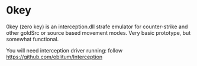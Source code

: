 # 0key
0key (zero key) is an interception.dll strafe emulator for counter-strike and other goldSrc or source based movement modes. Very basic prototype, but somewhat functional.

You will need interception driver running: follow https://github.com/oblitum/Interception
